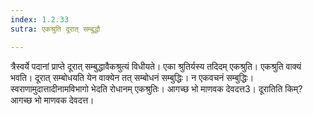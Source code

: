 ```yaml
---
index: 1.2.33
sutra: एकश्रुति दूरात् सम्बुद्धौ

---
```

त्रैस्वर्ये पदानां प्राप्ते दूरात् सम्बुद्धावैकश्रुत्यं विधीयते। एका श्रुतिर्यस्य तदिदम् एकश्रुति। एकश्रुति वाक्यं भवति। दूरात् सम्बोधयति येन वाक्येन तत् सम्बोधनं सम्बुद्धिः। न एकवचनं सम्बुद्धिः। स्वराणामुदात्तादीनामविभागो भेदति रोधानम् एकश्रुतिः। आगच्छ भो माणवक देवदत्त3। दूरातिति किम्? आगच्छ भो माणवक देवदत्त।